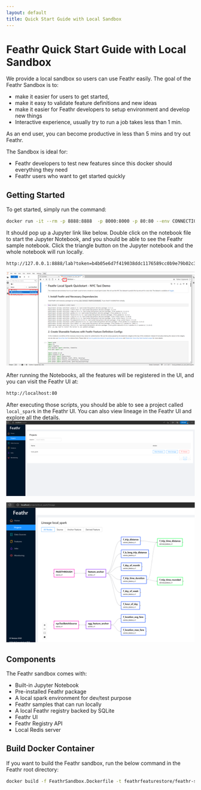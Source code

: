```yaml
---
layout: default
title: Quick Start Guide with Local Sandbox
---
```


# Feathr Quick Start Guide with Local Sandbox

We provide a local sandbox so users can use Feathr easily. The goal of the Feathr Sandbox is to:

- make it easier for users to get started, 
- make it easy to validate feature definitions and new ideas
- make it easier for Feathr developers to setup environment and develop new things
- Interactive experience, usually try to run a job takes less than 1 min.

As an end user, you can become productive in less than 5 mins and try out Feathr.

The Sandbox is ideal for:

- Feathr developers to test new features since this docker should everything they need
- Feathr users who want to get started quickly

## Getting Started

To get started, simply run the command:

```bash
docker run -it --rm -p 8888:8888  -p 8000:8000 -p 80:80 --env CONNECTION_STR="Server=" --env API_BASE="api/v1" -e GRANT_SUDO=yes feathrfeaturestore/feathr-sandbox
```

It should pop up a Jupyter link like below. Double click on the notebook file to start the Jupyter Notebook, and you should be able to see the Feathr sample notebook. Click the triangle button on the Jupyter notebook and the whole notebook will run locally.

```bash
http://127.0.0.1:8888/lab?token=b4b05e6d7f419038ddc1176589cc0b9e79b02c3cbc86defe
```
![Feathr Notebook](./images/feathr-sandbox.png)


After running the Notebooks, all the features will be registered in the UI, and you can visit the Feathr UI at:

```bash
http://localhost:80
```


After executing those scripts, you should be able to see a project called `local_spark` in the Feathr UI. You can also view lineage in the Feathr UI and explore all the details.
![Feathr UI](./images/feathr-sandbox-ui.png)

![Feathr UI](./images/feathr-sandbox-lineage.png)

## Components

The Feathr sandbox comes with:
- Built-in Jupyter Notebook
- Pre-installed Feathr package
- A local spark environment for dev/test purpose
- Feathr samples that can run locally
- A local Feathr registry backed by SQLite
- Feathr UI
- Feathr Registry API
- Local Redis server


## Build Docker Container

If you want to build the Feathr sandbox, run the below command in the Feathr root directory:

```bash
docker build -f FeathrSandbox.Dockerfile -t feathrfeaturestore/feathr-sandbox .
```
